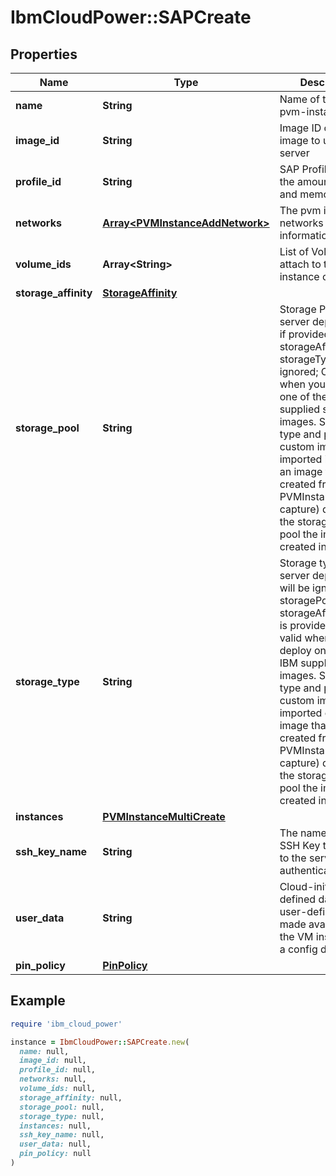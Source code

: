 # IbmCloudPower::SAPCreate

## Properties

| Name | Type | Description | Notes |
| ---- | ---- | ----------- | ----- |
| **name** | **String** | Name of the sap pvm-instance |  |
| **image_id** | **String** | Image ID of the sap image to use for the server |  |
| **profile_id** | **String** | SAP Profile ID for the amount of cores and memory |  |
| **networks** | [**Array&lt;PVMInstanceAddNetwork&gt;**](PVMInstanceAddNetwork.md) | The pvm instance networks information |  |
| **volume_ids** | **Array&lt;String&gt;** | List of Volume IDs to attach to the pvm-instance on creation | [optional] |
| **storage_affinity** | [**StorageAffinity**](StorageAffinity.md) |  | [optional] |
| **storage_pool** | **String** | Storage Pool for server deployment; if provided then storageAffinity and storageType will be ignored; Only valid when you deploy one of the IBM supplied stock images. Storage type and pool for a custom image (an imported image or an image that is created from a PVMInstance capture) defaults to the storage type and pool the image was created in | [optional] |
| **storage_type** | **String** | Storage type for server deployment; will be ignored if storagePool or storageAffinityPolicy is provided; Only valid when you deploy one of the IBM supplied stock images. Storage type and pool for a custom image (an imported or an image that is created from a PVMInstance capture) defaults to the storage type and pool the image was created in | [optional] |
| **instances** | [**PVMInstanceMultiCreate**](PVMInstanceMultiCreate.md) |  | [optional] |
| **ssh_key_name** | **String** | The name of the SSH Key to provide to the server for authenticating | [optional] |
| **user_data** | **String** | Cloud-init user-defined data. The user-defined data is made available to the VM instance as a config drive. | [optional] |
| **pin_policy** | [**PinPolicy**](PinPolicy.md) |  | [optional] |

## Example

```ruby
require 'ibm_cloud_power'

instance = IbmCloudPower::SAPCreate.new(
  name: null,
  image_id: null,
  profile_id: null,
  networks: null,
  volume_ids: null,
  storage_affinity: null,
  storage_pool: null,
  storage_type: null,
  instances: null,
  ssh_key_name: null,
  user_data: null,
  pin_policy: null
)
```

